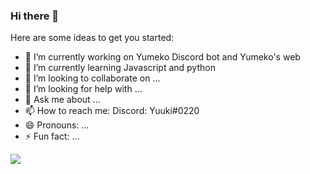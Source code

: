 ### Hi there 👋

Here are some ideas to get you started:

- 🔭 I’m currently working on Yumeko Discord bot and Yumeko's web
- 🌱 I’m currently learning Javascript and python
- 👯 I’m looking to collaborate on ...
- 🤔 I’m looking for help with ...
- 💬 Ask me about ...
- 📫 How to reach me: Discord: Yuuki#0220
- 😄 Pronouns: ...
- ⚡ Fun fact: ...

<img src = "https://github-readme-stats.vercel.app/api?username=rene-roid&&show_icons=true&title_color=ffffff&icon_color=ffa200&text_color=daf7dc&bg_color=151515">
